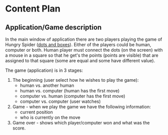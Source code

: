 # Content Plan

## Application/Game description

In the main window of application there are two players playing the game of Hungry Spider ([dots and boxes](https://en.wikipedia.org/wiki/Dots_and_Boxes)).
Either of the players could be human, computer or both. Human player must connect the dots (on the screen) with a mouse in a square so that he get's the
points (points are visible) that are assigned to that square (some are equal and some have different value).

The game (application) is in 3 stages: 

1. The beginning (user select how he wishes to play the game):
   * human vs. another human
   * human vs. computer (human has the first move)
   * computer vs. human (computer has the first move)
   * computer vs. computer (user watches)
2. Game - when we play the game we have the following information:
   * current position
   * who is currently on the move
3. Game over - shows which player/computer won and what was the score.


